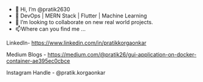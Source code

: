 - 👋 Hi, I’m @pratik2630
- 🌱  DevOps | MERN Stack | Flutter | Machine Learning
- 💞️ I’m looking to collaborate on new real world projects.
- 📫Where can you find me ...

LinkedIn-
https://www.linkedin.com/in/pratikkorgaonkar

Medium Blogs - 
https://medium.com/@pratik26/gui-application-on-docker-container-ae395ec0cbce

Instagram Handle -
@pratik.korgaonkar

<!---
pratik2630/pratik2630 is a ✨ special ✨ repository because its `README.md` (this file) appears on your GitHub profile.
You can click the Preview link to take a look at your changes.
--->
